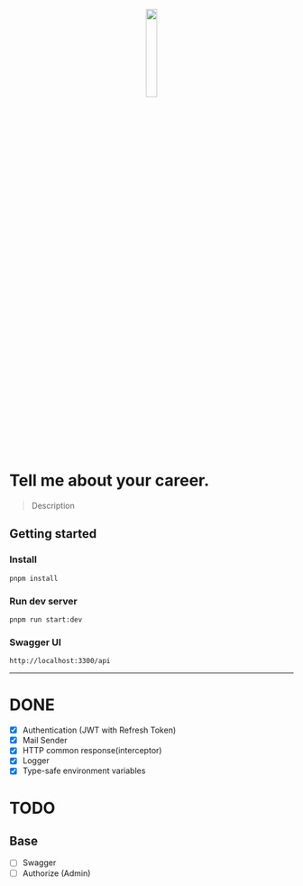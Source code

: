 <p align="center">
  <img src="https://github.com/suyeonme/Tell-me-about-your-career/assets/55128990/0f60903d-b421-47aa-8ea0-8c3e5caa18ed" width="20%" height="20%">
</p>

# Tell me about your career.
> Description

## Getting started
### Install
```
pnpm install
```

### Run dev server
```
pnpm run start:dev
```

### Swagger UI
```
http://localhost:3300/api
```

---
# DONE

- [x] Authentication (JWT with Refresh Token)
- [x] Mail Sender
- [x] HTTP common response(interceptor)
- [x] Logger
- [x] Type-safe environment variables

# TODO

## Base

- [ ] Swagger
- [ ] Authorize (Admin)
